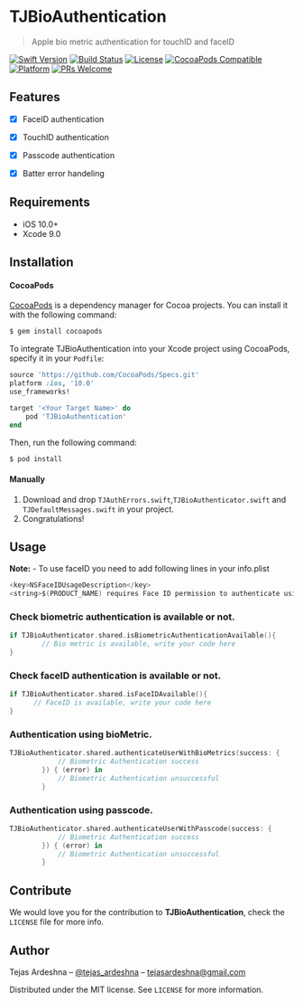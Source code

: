 # TJBioAuthentication
> Apple bio metric authentication for touchID and faceID

[![Swift Version][swift-image]][swift-url]
[![Build Status][travis-image]][travis-url]
[![License][license-image]][license-url]
[![CocoaPods Compatible](https://img.shields.io/cocoapods/v/EZSwiftExtensions.svg)](https://img.shields.io/cocoapods/v/LFAlertController.svg)
[![Platform](https://img.shields.io/cocoapods/p/LFAlertController.svg?style=flat)](http://cocoapods.org/pods/LFAlertController)
[![PRs Welcome](https://img.shields.io/badge/PRs-welcome-brightgreen.svg?style=flat-square)](http://makeapullrequest.com)




## Features

- [x] FaceID authentication
- [x] TouchID authentication
- [x] Passcode authentication
- [x] Batter error handeling


## Requirements

- iOS 10.0+
- Xcode 9.0

## Installation

#### CocoaPods

[CocoaPods](http://cocoapods.org) is a dependency manager for Cocoa projects. You can install it with the following command:

```bash
$ gem install cocoapods
```



To integrate TJBioAuthentication into your Xcode project using CocoaPods, specify it in your `Podfile`:

```ruby
source 'https://github.com/CocoaPods/Specs.git'
platform :ios, '10.0'
use_frameworks!

target '<Your Target Name>' do
    pod 'TJBioAuthentication'
end
```

Then, run the following command:

```bash
$ pod install
```

#### Manually
1. Download and drop ```TJAuthErrors.swift```,```TJBioAuthenticator.swift``` and ```TJDefaultMessages.swift``` in your project.
2. Congratulations!


## Usage

**Note:** - To use faceID you need to add following lines in your info.plist
```swift
<key>NSFaceIDUsageDescription</key>
<string>$(PRODUCT_NAME) requires Face ID permission to authenticate using Face recognition.</string>
```

### Check biometric authentication is available or not. 

```swift
if TJBioAuthenticator.shared.isBiometricAuthenticationAvailable(){
        // Bio metric is available, write your code here
}
```

### Check faceID authentication is available or not. 

```swift
if TJBioAuthenticator.shared.isFaceIDAvailable(){
      // FaceID is available, write your code here
}
```

### Authentication using bioMetric.

```swift
TJBioAuthenticator.shared.authenticateUserWithBioMetrics(success: {
            // Biometric Authentication success
        }) { (error) in
            // Biometric Authentication unsuccessful
        }
```

### Authentication using passcode.

```swift
TJBioAuthenticator.shared.authenticateUserWithPasscode(success: {
            // Biometric Authentication success
        }) { (error) in
            // Biometric Authentication unsuccessful
        }
```

## Contribute

We would love you for the contribution to **TJBioAuthentication**, check the ``LICENSE`` file for more info.

## Author

Tejas Ardeshna – [@tejas_ardeshna](https://twitter.com/tejas_ardeshna) – tejasardeshna@gmail.com

Distributed under the MIT license. See ``LICENSE`` for more information.


[swift-image]:https://img.shields.io/badge/swift-3.2-orange.svg
[swift-url]: https://swift.org/
[license-image]: https://img.shields.io/badge/License-MIT-blue.svg
[license-url]: https://github.com/tejas-ardeshna/TJProfileImage/blob/master/LICENSE.md
[travis-image]: https://img.shields.io/travis/dbader/node-datadog-metrics/master.svg?style=flat-square
[travis-url]: https://travis-ci.org/dbader/node-datadog-metrics
[codebeat-image]: https://codebeat.co/badges/c19b47ea-2f9d-45df-8458-b2d952fe9dad
[codebeat-url]: https://codebeat.co/projects/github-com-vsouza-awesomeios-com
